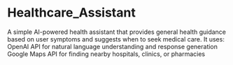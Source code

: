 # Healthcare_Assistant
A simple AI-powered health assistant that provides general health guidance based on user symptoms and suggests when to seek medical care. It uses:  OpenAI API for natural language understanding and response generation  Google Maps API for finding nearby hospitals, clinics, or pharmacies
